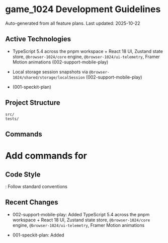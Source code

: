 # game_1024 Development Guidelines

Auto-generated from all feature plans. Last updated: 2025-10-22

## Active Technologies
- TypeScript 5.4 across the pnpm workspace + React 18 UI, Zustand state store, `@browser-1024/core` engine, `@browser-1024/ui-telemetry`, Framer Motion animations (002-support-mobile-play)
- Local storage session snapshots via `@browser-1024/shared/storage/localSession` (002-support-mobile-play)

- (001-speckit-plan)

## Project Structure

```text
src/
tests/
```

## Commands

# Add commands for 

## Code Style

: Follow standard conventions

## Recent Changes
- 002-support-mobile-play: Added TypeScript 5.4 across the pnpm workspace + React 18 UI, Zustand state store, `@browser-1024/core` engine, `@browser-1024/ui-telemetry`, Framer Motion animations

- 001-speckit-plan: Added

<!-- MANUAL ADDITIONS START -->
<!-- MANUAL ADDITIONS END -->

